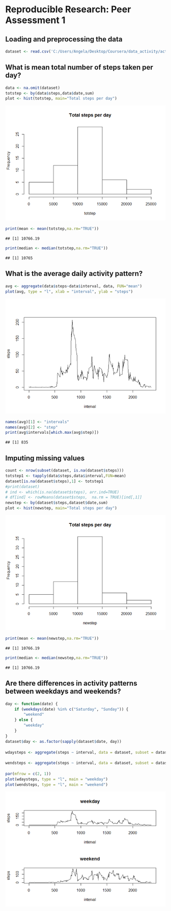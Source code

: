 # Reproducible Research: Peer Assessment 1

## Loading and preprocessing the data

```r
dataset <- read.csv('C:/Users/Angela/Desktop/Coursera/data_activity/activity.csv', na.strings = "NA", stringsAsFactors = FALSE, colClasses=c('numeric', 'Date','numeric'))
```


## What is mean total number of steps taken per day?

```r
data <- na.omit(dataset)
totstep <- by(data$steps,data$date,sum)
plot <- hist(totstep, main="Total steps per day")
```

![](PA1_template_files/figure-html/unnamed-chunk-2-1.png) 

```r
print(mean <- mean(totstep,na.rm="TRUE"))
```

```
## [1] 10766.19
```

```r
print(median <- median(totstep,na.rm="TRUE"))
```

```
## [1] 10765
```



## What is the average daily activity pattern?

```r
avg <- aggregate(data$steps~data$interval, data, FUN="mean")
plot(avg, type = "l", xlab = "interval", ylab = "steps")
```

![](PA1_template_files/figure-html/unnamed-chunk-3-1.png) 

```r
names(avg)[1] <- "intervals"
names(avg)[2] <- "step"
print(avg$intervals[which.max(avg$step)])
```

```
## [1] 835
```


## Imputing missing values

```r
count <- nrow(subset(dataset, is.na(dataset$steps)))
totstep1 <- tapply(data$steps,data$interval,FUN=mean)
dataset[is.na(dataset$steps),1] <- totstep1
#print(dataset)
# ind <- which(is.na(dataset$steps), arr.ind=TRUE)
# df[ind] <- rowMeans(dataset$steps,  na.rm = TRUE)[ind[,1]]
newstep <- by(dataset$steps,dataset$date,sum)
plot <- hist(newstep, main="Total steps per day")
```

![](PA1_template_files/figure-html/unnamed-chunk-4-1.png) 

```r
print(mean <- mean(newstep,na.rm="TRUE"))
```

```
## [1] 10766.19
```

```r
print(median <- median(newstep,na.rm="TRUE"))
```

```
## [1] 10766.19
```



## Are there differences in activity patterns between weekdays and weekends?

```r
day <- function(date) {
    if (weekdays(date) %in% c("Saturday", "Sunday")) {
        "weekend"
    } else {
        "weekday"
    }
}
dataset$day <- as.factor(sapply(dataset$date, day))

wdaysteps <- aggregate(steps ~ interval, data = dataset, subset = dataset$day == "weekday", FUN = "mean")

wendsteps <- aggregate(steps ~ interval, data = dataset, subset = dataset$day == "weekend", FUN = "mean")

par(mfrow = c(2, 1))
plot(wdaysteps, type = "l", main = "weekday")
plot(wendsteps, type = "l", main = "weekend")
```

![](PA1_template_files/figure-html/unnamed-chunk-5-1.png) 
